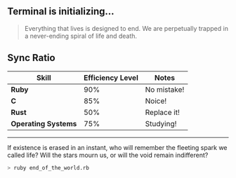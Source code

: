 ## Terminal is initializing...

> Everything that lives is designed to end. We are perpetually trapped in a never-ending spiral of life and death.

Sync Ratio
-----------------------------------------
| Skill              | Efficiency Level | Notes                          |
|---------------------|------------------|--------------------------------|
| **Ruby**           | 90%              | No mistake! |
| **C**              | 85%              | Noice!     |
| **Rust**           | 50%              | Replace it!  |
| **Operating Systems** | 75%           | Studying!      |
-----------------------------------------

If existence is erased in an instant, who will remember the fleeting spark we called life? 
Will the stars mourn us, or will the void remain indifferent?

``` bash
> ruby end_of_the_world.rb
```
